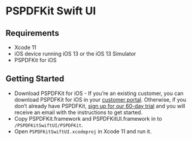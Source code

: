 # PSPDFKit Swift UI

## Requirements

- Xcode 11
- iOS device running iOS 13 or the iOS 13 Simulator
- PSPDFKit for iOS

## Getting Started

- Download PSPDFKit for iOS - If you’re an existing customer, you can download PSPDFKit for iOS in your [customer portal](https://customers.pspdfkit.com/). Otherwise, if you don’t already have PSPDFKit, [sign up for our 60-day trial](https://pspdfkit.com/try/) and you will receive an email with the instructions to get started.
- Copy PSPDFKit.framework and PSPDFKitUI.framework in to `/PSPDFKitSwiftUI/PSPDFKit`.
- Open  `PSPDFKitSwiftUI.xcodeproj` in Xcode 11 and run it.
